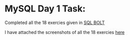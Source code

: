 # MySQL Day 1 Task:

Completed all the 18 exercies given in [SQL BOLT](http://sqlbolt.com/)

I have attached the screenshots of all the 18 exercies [here]() 
